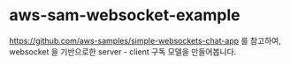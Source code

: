 # aws-sam-websocket-example

<https://github.com/aws-samples/simple-websockets-chat-app> 를 참고하여, websocket 을 기반으로한 server - client 구독 모델을 만들어봅니다.
